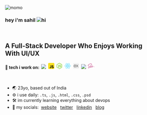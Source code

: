 
<!-- 
<img src="https://github.com/soilshubham/soilshubham/assets/54865101/91a374b2-5829-410c-b260-f71e28227e6f" width="100px" alt="momo" align="left">
<img src="https://github.com/soilshubham/soilshubham/assets/54865101/444bb29a-dd44-4539-b702-67eb97f5d3a1" width="100px" alt="momo" align="left">
<img src="https://github.com/soilshubham/soilshubham/assets/54865101/ff635e5f-6379-4028-9164-5c7d8b8f6e77" width="100px" alt="momo" align="left">
<img src="https://github.com/soilshubham/soilshubham/assets/54865101/ef9dbfa6-5653-4a31-bfde-728670022650" width="100px" alt="momo" align="left">
-->
<img src="https://github.com/soilshubham/soilshubham/assets/54865101/3fa55f4f-8a59-466b-abcb-4c7080a7f51c" width="120px" alt="momo" align="left">
<br>

### hey i'm sahil <img src="https://user-images.githubusercontent.com/1303154/88677602-1635ba80-d120-11ea-84d8-d263ba5fc3c0.gif" width="25px" alt="hi">

<br>

## A Full-Stack Developer Who Enjoys Working With UI/UX
#### 🔨 tech i work on:&nbsp; <a href="https://www.typescriptlang.org" title="Typescript"><img src="https://github.com/soilshubham/soilshubham/assets/54865101/f8459382-c65c-4ba6-8f6a-d38828f3a828" height="20px" /></a>&nbsp; <a href="https://www.w3schools.com/js/" title="Javascript"><img src="icons/png/js.png" height="20px" /></a>&nbsp; <a href="https://nodejs.org/" title="NodeJs"><img src="./icons/png/node.png" height="20px" /></a>&nbsp; <a href="https://reactjs.org/" title="React"><img src="icons/png/react.png" height="20px" /></a>&nbsp; <a href="https://expressjs.com/" title="ExpressJS"><img src="icons/png/express.png" height="20px" /></a>&nbsp; <a href="https://jestjs.io/" title="Jest"><img src="https://github.com/soilshubham/soilshubham/assets/54865101/faac88c4-c43e-45fa-b4e8-89001a6ac96f" height="20px" /></a>&nbsp; <a href="https://sass-lang.com/" title="Sass"><img src="icons/png/sass.png" height="20px" /></a>&nbsp;

<br>

- 🌏 23yo, based out of India 
- ⚙️ i use daily: `.ts`, `.js`, `.html`, `.css`, `.psd`
- 🛠 im currently learning everything about devops
- 💬 my socials:&nbsp; [website](https://www.sahilshubham.com/) &nbsp; [twitter](https://x.com/froznxd) &nbsp; [linkedin](https://www.linkedin.com/in/soilshubham/) &nbsp; [blog](https://blog.sahilshubham.com/) 
